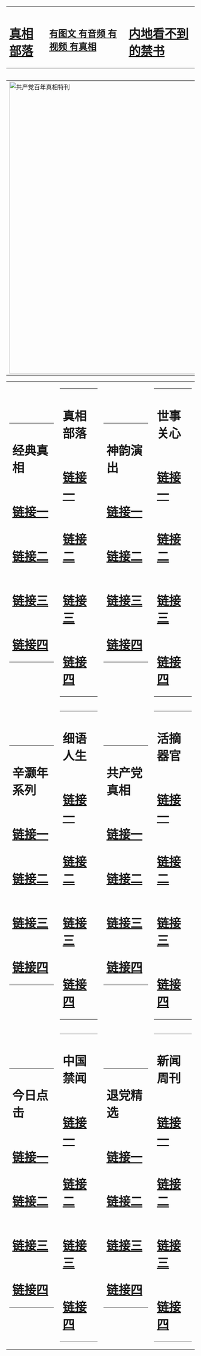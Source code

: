 <table><tr><td><H1><a href="http://t.cn/RXDth2O">真相部落</a></H1></td><td><H2><a href="http://t.cn/RXDthoN">有图文 有音频 有视频 有真相</a></H2><td><H1><a href="http://t.cn/RXDt7z0"> 内地看不到的禁书</a></H1></td></table><table><table><tr><td><a href="http://t.cn/RXEjpr3"><img src="http://8206.d99.gotocirebon.com/zx/bngcd/gcdbnzx.jpg" width="780"  border="0" alt="共产党百年真相特刊"></a></td></tr></table><table><tr><td><table><tr><td ><h1>经典真相</h1></td></tr><tr><td><h1>  <a href="http://t.cn/RXDthwB" target=_blank>链接一</a>  </h1></td></tr><tr><td><h1>  <a href="http://t.cn/RXDthyE" target=_blank>链接二</a>  </h1></td></tr><tr><td><h1>  <a href="http://po.st/phVvWJ" target=_blank>链接三</a>  </h1></td></tr><tr><td><h1>  <a href="http://po.st/0OLCur" target=_blank>链接四</a>  </h1></td></tr></table></td><td><table><tr><td ><h1>真相部落</h1></td></tr><tr><td><h1>  <a href="http://t.cn/RXEjSkh" target=_blank>链接一</a>  </h1></td></tr><tr><td><h1>  <a href="http://t.cn/RXHgGQn" target=_blank>链接二</a>  </h1></td></tr><tr><td><h1>  <a href="http://po.st/x7ZM2Z" target=_blank>链接三</a>  </h1></td></tr><tr><td><h1>  <a href="http://po.st/ojQNVl" target=_blank>链接四</a>  </h1></td></tr></table></td><td><table><tr><td ><h1>神韵演出</h1></td></tr><tr><td><h1>  <a href="http://t.cn/RXDthSl" target=_blank>链接一</a>  </h1></td></tr><tr><td><h1>  <a href="http://t.cn/RXDthKr" target=_blank>链接二</a>  </h1></td></tr><tr><td><h1>  <a href="http://po.st/DLRwHb" target=_blank>链接三</a>  </h1></td></tr><tr><td><h1>  <a href="http://po.st/5I3lus" target=_blank>链接四</a>  </h1></td></tr></table></td><td><table><tr><td ><h1>世事关心</h1></td></tr><tr><td><h1>  <a href="http://t.cn/RXDthTr" target=_blank>链接一</a>  </h1></td></tr><tr><td><h1>  <a href="http://t.cn/RXEj9q6" target=_blank>链接二</a>  </h1></td></tr><tr><td><h1>  <a href="http://po.st/CLGp7v" target=_blank>链接三</a>  </h1></td></tr><tr><td><h1>  <a href="http://t.cn/RXDthsM" target=_blank>链接四</a>  </h1></td></tr></table></td></tr><tr><td><table><tr><td ><h1>辛灏年系列</h1></td></tr><tr><td><h1>  <a href="http://t.cn/RXDt77T" target=_blank>链接一</a>  </h1></td></tr><tr><td><h1>  <a href="http://t.cn/RXDt7ZR" target=_blank>链接二</a>  </h1></td></tr><tr><td><h1>  <a href="http://po.st/j2gtCH" target=_blank>链接三</a>  </h1></td></tr><tr><td><h1>  <a href="http://po.st/VauKKg" target=_blank>链接四</a>  </h1></td></tr></table></td><td><table><tr><td ><h1>细语人生</h1></td></tr><tr><td><h1>  <a href="http://t.cn/RXEjNa2" target=_blank>链接一</a>  </h1></td></tr><tr><td><h1>  <a href="http://t.cn/RXEjHRt" target=_blank>链接二</a>  </h1></td></tr><tr><td><h1>  <a href="http://po.st/DlcQPX" target=_blank>链接三</a>  </h1></td></tr><tr><td><h1>  <a href="http://po.st/Q1xFyl" target=_blank>链接四</a>  </h1></td></tr></table></td><td><table><tr><td ><h1>共产党真相</h1></td></tr><tr><td><h1>  <a href="http://t.cn/RXEjpr3" target=_blank>链接一</a>  </h1></td></tr><tr><td><h1>  <a href="http://t.cn/RXDt7i3" target=_blank>链接二</a>  </h1></td></tr><tr><td><h1>  <a href="http://po.st/QP23L9" target=_blank>链接三</a>  </h1></td></tr><tr><td><h1>  <a href="http://po.st/uflCNb" target=_blank>链接四</a>  </h1></td></tr></table></td><td><table><tr><td ><h1>活摘器官</h1></td></tr><tr><td><h1>  <a href="http://t.cn/RXDt7N3" target=_blank>链接一</a>  </h1></td></tr><tr><td><h1>  <a href="http://t.cn/RXHgUfJ" target=_blank>链接二</a>  </h1></td></tr><tr><td><h1>  <a href="http://po.st/6SRPOk" target=_blank>链接三</a>  </h1></td></tr><tr><td><h1>  <a href="http://po.st/1KHwFo" target=_blank>链接四</a>  </h1></td></tr></table></td></tr><tr><td><table><tr><td ><h1>今日点击</h1></td></tr><tr><td><h1>  <a href="http://t.cn/RXHgxLd" target=_blank>链接一</a>  </h1></td></tr><tr><td><h1>  <a href="http://t.cn/RXDt78U" target=_blank>链接二</a>  </h1></td></tr><tr><td><h1>  <a href="http://po.st/OnthxX" target=_blank>链接三</a>  </h1></td></tr><tr><td><h1>  <a href="http://po.st/yj4wQT" target=_blank>链接四</a>  </h1></td></tr></table></td><td><table><tr><td ><h1>中国禁闻</h1></td></tr><tr><td><h1>  <a href="http://t.cn/RXDt7r1" target=_blank>链接一</a>  </h1></td></tr><tr><td><h1>  <a href="http://t.cn/RXDt7dT" target=_blank>链接二</a>  </h1></td></tr><tr><td><h1>  <a href="http://po.st/YnotoW" target=_blank>链接三</a>  </h1></td></tr><tr><td><h1>  <a href="http://po.st/22FCTi" target=_blank>链接四</a>  </h1></td></tr></table></td><td><table><tr><td ><h1>退党精选</h1></td></tr><tr><td><h1>  <a href="http://t.cn/RXDtzhD" target=_blank>链接一</a>  </h1></td></tr><tr><td><h1>  <a href="http://t.cn/RXDtz71" target=_blank>链接二</a>  </h1></td></tr><tr><td><h1>  <a href="http://po.st/6t9eNb" target=_blank>链接三</a>  </h1></td></tr><tr><td><h1>  <a href="http://po.st/r0Qa8v" target=_blank>链接四</a>  </h1></td></tr></table></td><td><table><tr><td ><h1>新闻周刊</h1></td></tr><tr><td><h1>  <a href="http://t.cn/RXDtz4S" target=_blank>链接一</a>  </h1></td></tr><tr><td><h1>  <a href="http://t.cn/RXEjWRl" target=_blank>链接二</a>  </h1></td></tr><tr><td><h1>  <a href="http://po.st/B2iqVN" target=_blank>链接三</a>  </h1></td></tr><tr><td><h1>  <a href="http://po.st/mdhB5b" target=_blank>链接四</a>  </h1></td></tr></table></td></tr></table>

